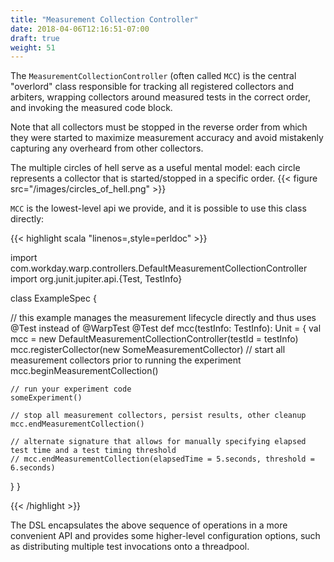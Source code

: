 ```yaml
---
title: "Measurement Collection Controller"
date: 2018-04-06T12:16:51-07:00
draft: true
weight: 51
---
```


The `MeasurementCollectionController` (often called `MCC`) is the central "overlord" class responsible for tracking all
registered collectors and arbiters, wrapping collectors around measured tests in the correct order,
and invoking the measured code block.

Note that all collectors must be stopped in the reverse order from which they were started to maximize
measurement accuracy and avoid mistakenly capturing any overheard from other collectors.

The multiple circles of hell serve as a useful mental model: each circle represents a collector
that is started/stopped in a specific order.
{{< figure src="/images/circles_of_hell.png" >}}

`MCC` is the lowest-level api we provide, and it is possible to use this class directly:

{{< highlight scala "linenos=,style=perldoc" >}}

import com.workday.warp.controllers.DefaultMeasurementCollectionController
import org.junit.jupiter.api.{Test, TestInfo}

class ExampleSpec {

  // this example manages the measurement lifecycle directly and thus uses @Test instead of @WarpTest
  @Test
  def mcc(testInfo: TestInfo): Unit = {
    val mcc = new DefaultMeasurementCollectionController(testId = testInfo)
    mcc.registerCollector(new SomeMeasurementCollector)
    // start all measurement collectors prior to running the experiment
    mcc.beginMeasurementCollection()

    // run your experiment code
    someExperiment()

    // stop all measurement collectors, persist results, other cleanup
    mcc.endMeasurementCollection()
    
    // alternate signature that allows for manually specifying elapsed test time and a test timing threshold
    // mcc.endMeasurementCollection(elapsedTime = 5.seconds, threshold = 6.seconds)
  }
}

{{< /highlight >}}

The DSL encapsulates the above sequence of operations in a more convenient API and provides some higher-level 
configuration options, such as distributing multiple test invocations onto a threadpool.

